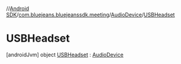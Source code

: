 //[Android SDK](../../../../index.md)/[com.bluejeans.bluejeanssdk.meeting](../../index.md)/[AudioDevice](../index.md)/[USBHeadset](index.md)



# USBHeadset  
 [androidJvm] object [USBHeadset](index.md) : [AudioDevice](../index.md)   

